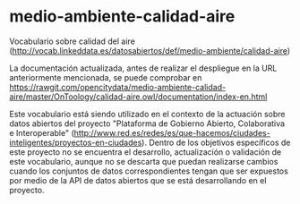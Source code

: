 # medio-ambiente-calidad-aire
Vocabulario sobre calidad del aire (http://vocab.linkeddata.es/datosabiertos/def/medio-ambiente/calidad-aire)

La documentación actualizada, antes de realizar el despliegue en la URL anteriormente mencionada, se puede comprobar en 
https://rawgit.com/opencitydata/medio-ambiente-calidad-aire/master/OnToology/calidad-aire.owl/documentation/index-en.html


Este vocabulario está siendo utilizado en el contexto de la actuación sobre datos abiertos del proyecto "Plataforma de Gobierno Abierto, Colaborativa e Interoperable" (http://www.red.es/redes/es/que-hacemos/ciudades-inteligentes/proyectos-en-ciudades). Dentro de los objetivos específicos de este proyecto no se encuentra el desarrollo, actualización o validación de este vocabulario, aunque no se descarta que puedan realizarse cambios cuando los conjuntos de datos correspondientes tengan que ser expuestos por medio de la API de datos abiertos que se está desarrollando en el proyecto.
